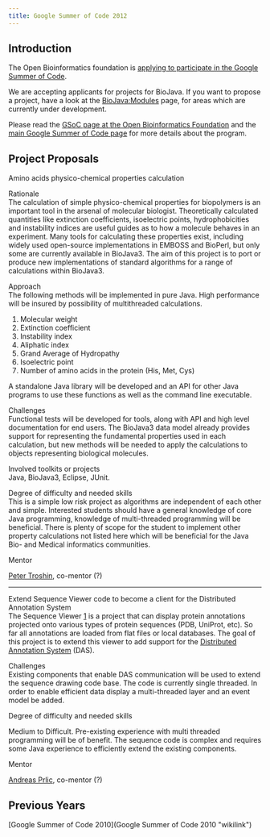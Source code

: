 ```yaml
---
title: Google Summer of Code 2012
---
```


Introduction
------------

The Open Bioinformatics foundation is [applying to participate in the
Google Summer of
Code](http://www.open-bio.org/wiki/Google_Summer_of_Code).

We are accepting applicants for projects for BioJava. If you want to
propose a project, have a look at the <BioJava:Modules> page, for areas
which are currently under development.

Please read the [GSoC page at the Open Bioinformatics
Foundation](http://www.open-bio.org/wiki/Google_Summer_of_Code) and the
[main Google Summer of Code page](http://code.google.com/soc) for more
details about the program.

Project Proposals
-----------------

Amino acids physico-chemical properties calculation  

<!-- -->

Rationale  
The calculation of simple physico-chemical properties for biopolymers is
an important tool in the arsenal of molecular biologist. Theoretically
calculated quantities like extinction coefficients, isoelectric points,
hydrophobicities and instability indices are useful guides as to how a
molecule behaves in an experiment. Many tools for calculating these
properties exist, including widely used open-source implementations in
EMBOSS and BioPerl, but only some are currently available in BioJava3.
The aim of this project is to port or produce new implementations of
standard algorithms for a range of calculations within BioJava3.

<!-- -->

Approach  
The following methods will be implemented in pure Java. High performance
will be insured by possibility of multithreaded calculations.

1.  Molecular weight
2.  Extinction coefficient
3.  Instability index
4.  Aliphatic index
5.  Grand Average of Hydropathy
6.  Isoelectric point
7.  Number of amino acids in the protein (His, Met, Cys)

A standalone Java library will be developed and an API for other Java
programs to use these functions as well as the command line executable.

Challenges  
Functional tests will be developed for tools, along with API and high
level documentation for end users. The BioJava3 data model already
provides support for representing the fundamental properties used in
each calculation, but new methods will be needed to apply the
calculations to objects representing biological molecules.

<!-- -->

Involved toolkits or projects  
Java, BioJava3, Eclipse, JUnit.

<!-- -->

Degree of difficulty and needed skills  
This is a simple low risk project as algorithms are independent of each
other and simple. Interested students should have a general knowledge of
core Java programming, knowledge of multi-threaded programming will be
beneficial. There is plenty of scope for the student to implement other
property calculations not listed here which will be beneficial for the
Java Bio- and Medical informatics communities.

<!-- -->

Mentor  

[Peter Troshin](User:Ptroshin "wikilink"), co-mentor (?)

------------------------------------------------------------------------

Extend Sequence Viewer code to become a client for the Distributed Annotation System  
The Sequence Viewer [1](https://github.com/biojava/RCSB_SequenceViewer)
is a project that can display protein annotations projected onto various
types of protein sequences (PDB, UniProt, etc). So far all annotations
are loaded from flat files or local databases. The goal of this project
is to extend this viewer to add support for the [Distributed Annotation
System](http://www.biodas.org) (DAS).

Challenges  
Existing components that enable DAS communication will be used to extend
the sequence drawing code base. The code is currently single threaded.
In order to enable efficient data display a multi-threaded layer and an
event model be added.

Degree of difficulty and needed skills  

Medium to Difficult. Pre-existing experience with multi threaded
programming will be of benefit. The sequence code is complex and
requires some Java experience to efficiently extend the existing
components.

Mentor  

[Andreas Prlic](User:Andreas "wikilink"), co-mentor (?)

Previous Years
--------------

[Google Summer of Code 2010](Google Summer of Code 2010 "wikilink")
